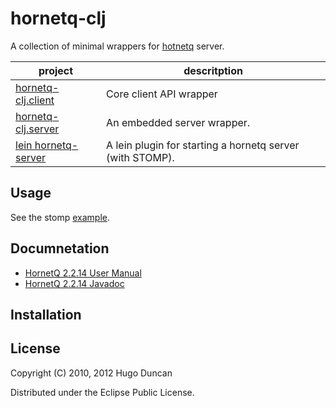 # hornetq-clj

A collection of minimal wrappers for [hotnetq](http://www.jboss.org/hornetq) server.

<table>
  <thead><tr><th>project</th><th>descritption</th></tr></thead>
  <tbody>
    <tr>
      <td><a href="http://github.com/hugoduncan/hornetq-clj/tree/master/client">hornetq-clj.client</a></td>
      <td>Core client API wrapper</td>
    </tr>
    <tr>
      <td><a href="http://github.com/hugoduncan/hornetq-clj/tree/master/server">hornetq-clj.server</a></td>
      <td>An embedded server wrapper.</td>
    </tr>
    <tr>
      <td><a href="http://github.com/hugoduncan/hornetq-clj/tree/master/lein-hornetq/">lein hornetq-server</a></td>
      <td>A lein plugin for starting a hornetq server (with STOMP).</td>
    </tr>
  </tbody>
</table>


## Usage

See the stomp
[example](http://github.com/hugoduncan/hornetq-clj/tree/master/stomp-example/).

## Documnetation

* [HornetQ 2.2.14 User Manual](http://docs.jboss.org/hornetq/2.2.14.Final/user-manual/en/html_single/index.html)
* [HornetQ 2.2.14 Javadoc](http://docs.jboss.org/hornetq/2.2.14.Final/api/index.html)

## Installation

## License

Copyright (C) 2010, 2012 Hugo Duncan

Distributed under the Eclipse Public License.
